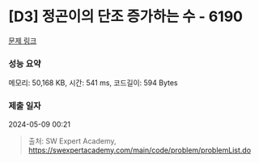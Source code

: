 # [D3] 정곤이의 단조 증가하는 수 - 6190 

[문제 링크](https://swexpertacademy.com/main/code/problem/problemDetail.do?contestProbId=AWcPjEuKAFgDFAU4) 

### 성능 요약

메모리: 50,168 KB, 시간: 541 ms, 코드길이: 594 Bytes

### 제출 일자

2024-05-09 00:21



> 출처: SW Expert Academy, https://swexpertacademy.com/main/code/problem/problemList.do